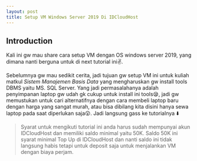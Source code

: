 ```yaml
---
layout: post
title: Setup VM Windows Server 2019 Di IDCloudHost
---
```


## Introduction
Kali ini gw mau share cara setup VM dengan OS windows server 2019, yang dimana nanti berguna untuk di next tutorial ini✌️. 

Sebelumnya gw mau sedikit cerita, jadi tujuan gw setup VM ini untuk kuliah matkul *Sistem Manajemen Basis Data* yang mengharuskan gw install tools DBMS yaitu MS. SQL Server. 
Yang jadi permasalahanya adalah penyimpanan laptop gw udah gk cukup untuk install ini tools😪, jadi gw memustukan untuk cari alternatifnya dengan cara membeli laptop baru dengan
harga yang sangat murah, atau bisa dibilang kita disini hanya sewa laptop pada saat diperlukan saja😲. Jadi langsung gass ke tutorialnya ⬇️

> Syarat untuk mengikuti tutorial ini anda harus sudah mempunyai akun IDCloudHost dan memiliki saldo minimal yaitu 50K. Saldo 50K ini syarat minimal Top Up di IDCloudHost dan nanti saldo ini tidak langsung habis tetapi untuk deposit saja untuk menjalankan VM dengan biaya perjam.
